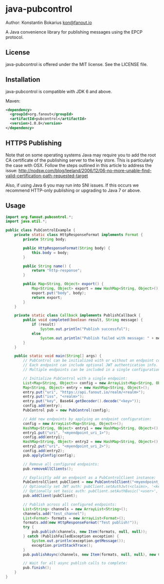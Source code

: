 java-pubcontrol
===============

Author: Konstantin Bokarius <kon@fanout.io>

A Java convenience library for publishing messages using the EPCP protocol.

License
-------

java-pubcontrol is offered under the MIT license. See the LICENSE file.

Installation
------------

java-pubcontrol is compatible with JDK 6 and above.

Maven:

```xml
<dependency>
  <groupId>org.fanout</groupId>
  <artifactId>pubcontrol</artifactId>
  <version>1.0.8</version>
</dependency>
```

HTTPS Publishing
----------------

Note that on some operating systems Java may require you to add the root CA certificate of the publishing server to the key store. This is particularly the case with OSX. Follow the steps outlined in this article to address the issue: http://nodsw.com/blog/leeland/2006/12/06-no-more-unable-find-valid-certification-path-requested-target

Also, if using Java 6 you may run into SNI issues. If this occurs we recommend HTTP-only publishing or upgrading to Java 7 or above.

Usage
-----

```java
import org.fanout.pubcontrol.*;
import java.util.*;

public class PubControlExample {
    private static class HttpResponseFormat implements Format {
        private String body;

        public HttpResponseFormat(String body) {
            this.body = body;
        }

        public String name() {
            return "http-response";
        }

        public Map<String, Object> export() {
            Map<String, Object> export = new HashMap<String, Object>();
            export.put("body", body);
            return export;
        }
    }

    private static class Callback implements PublishCallback {
        public void completed(boolean result, String message) {
            if (result)
                System.out.println("Publish successful");
            else
                System.out.println("Publish failed with message: " + message);
        }
    }

    public static void main(String[] args) {
        // PubControl can be initialized with or without an endpoint configuration.
        // Each endpoint can include optional JWT authentication info.
        // Multiple endpoints can be included in a single configuration.

        // Initialize PubControl with a single endpoint:
        List<Map<String, Object>> config = new ArrayList<Map<String, Object>>();
        Map<String, Object> entry = new HashMap<String, Object>();
        entry.put("uri", "https://api.fanout.io/realm/<realm>");
        entry.put("iss", "<realm>");
        entry.put("key", Base64.getDecoder().decode("<key>"));
        config.add(entry);
        PubControl pub = new PubControl(config);

        // Add new endpoints by applying an endpoint configuration:
        config = new ArrayList<Map<String, Object>>();
        HashMap<String, Object> entry1 = new HashMap<String, Object>();
        entry1.put("uri", "<myendpoint_uri_1>");
        config.add(entry1);
        HashMap<String, Object> entry2 = new HashMap<String, Object>();
        entry2.put("uri", "<myendpoint_uri_2>");
        config.add(entry2);
        pub.applyConfig(config);

        // Remove all configured endpoints:
        pub.removeAllClients();

        // Explicitly add an endpoint as a PubControlClient instance:
        PubControlClient pubClient = new PubControlClient("<myendpoint_uri");
        // Optionally set JWT auth: pubClient.setAuthJwt(<claims>, '<key>')
        // Optionally set basic auth: pubClient.setAuthBasic('<user>', '<password>')
        pub.addClient(pubClient);

        // Publish across all configured endpoints:
        List<String> channels = new ArrayList<String>();
        channels.add("test_channel");
        List<Format> formats = new ArrayList<Format>();
        formats.add(new HttpResponseFormat("Test publish!"));
        try {
            pub.publish(channels, new Item(formats, null, null));
        } catch (PublishFailedException exception) {
            System.out.println(exception.getMessage());
            exception.printStackTrace();
        }
        pub.publishAsync(channels, new Item(formats, null, null), new Callback());

        // Wait for all async publish calls to complete:
        pub.finish();
    }
}
```
